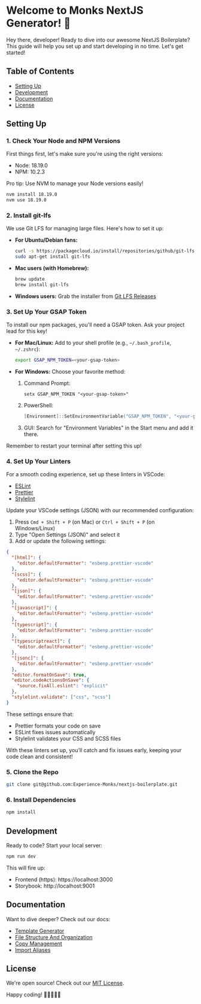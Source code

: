 # Welcome to Monks NextJS Generator! 🚀

Hey there, developer! Ready to dive into our awesome NextJS Boilerplate? This guide will help you set up and start developing in no time. Let's get started!

## Table of Contents

- [Setting Up](#setting-up)
- [Development](#development)
- [Documentation](#documentation)
- [License](#license)

## Setting Up

### 1. Check Your Node and NPM Versions

First things first, let's make sure you're using the right versions:

- Node: 18.19.0
- NPM: 10.2.3

Pro tip: Use NVM to manage your Node versions easily!

```bash
nvm install 18.19.0
nvm use 18.19.0
```

### 2. Install git-lfs

We use Git LFS for managing large files. Here's how to set it up:

- **For Ubuntu/Debian fans:**

  ```bash
  curl -s https://packagecloud.io/install/repositories/github/git-lfs/script.deb.sh | sudo bash
  sudo apt-get install git-lfs
  ```

- **Mac users (with Homebrew):**

  ```bash
  brew update
  brew install git-lfs
  ```

- **Windows users:** Grab the installer from [Git LFS Releases](https://github.com/git-lfs/git-lfs/releases)

### 3. Set Up Your GSAP Token

To install our npm packages, you'll need a GSAP token. Ask your project lead for this key!

- **For Mac/Linux:**
  Add to your shell profile (e.g., `~/.bash_profile`, `~/.zshrc`):

  ```bash
  export GSAP_NPM_TOKEN=<your-gsap-token>
  ```

- **For Windows:**
  Choose your favorite method:
  1. Command Prompt:
     ```
     setx GSAP_NPM_TOKEN "<your-gsap-token>"
     ```
  2. PowerShell:
     ```powershell
     [Environment]::SetEnvironmentVariable("GSAP_NPM_TOKEN", "<your-gsap-token>", [System.EnvironmentVariableTarget]::User)
     ```
  3. GUI: Search for "Environment Variables" in the Start menu and add it there.

Remember to restart your terminal after setting this up!

### 4. Set Up Your Linters

For a smooth coding experience, set up these linters in VSCode:

- [ESLint](https://marketplace.visualstudio.com/items?itemName=dbaeumer.vscode-eslint)
- [Prettier](https://marketplace.visualstudio.com/items?itemName=esbenp.prettier-vscode)
- [Stylelint](https://marketplace.visualstudio.com/items?itemName=stylelint.vscode-stylelint)

Update your VSCode settings (JSON) with our recommended configuration:

1. Press `Cmd + Shift + P` (on Mac) or `Ctrl + Shift + P` (on Windows/Linux)
2. Type "Open Settings (JSON)" and select it
3. Add or update the following settings:

```json
{
  "[html]": {
    "editor.defaultFormatter": "esbenp.prettier-vscode"
  },
  "[scss]": {
    "editor.defaultFormatter": "esbenp.prettier-vscode"
  },
  "[json]": {
    "editor.defaultFormatter": "esbenp.prettier-vscode"
  },
  "[javascript]": {
    "editor.defaultFormatter": "esbenp.prettier-vscode"
  },
  "[typescript]": {
    "editor.defaultFormatter": "esbenp.prettier-vscode"
  },
  "[typescriptreact]": {
    "editor.defaultFormatter": "esbenp.prettier-vscode"
  },
  "[jsonc]": {
    "editor.defaultFormatter": "esbenp.prettier-vscode"
  },
  "editor.formatOnSave": true,
  "editor.codeActionsOnSave": {
    "source.fixAll.eslint": "explicit"
  },
  "stylelint.validate": ["css", "scss"]
}
```

These settings ensure that:

- Prettier formats your code on save
- ESLint fixes issues automatically
- Stylelint validates your CSS and SCSS files

With these linters set up, you'll catch and fix issues early, keeping your code clean and consistent!

### 5. Clone the Repo

```bash
git clone git@github.com:Experience-Monks/nextjs-boilerplate.git
```

### 6. Install Dependencies

```bash
npm install
```

## Development

Ready to code? Start your local server:

```bash
npm run dev
```

This will fire up:

- Frontend (https): https://localhost:3000
- Storybook: http://localhost:9001

## Documentation

Want to dive deeper? Check out our docs:

- [Template Generator](./docs/template-generator.md)
- [File Structure And Organization](./docs/file-structure-and-organization.md)
- [Copy Management](./docs/copy-management.md)
- [Import Aliases](./docs/import-aliases.md)

## License

We're open source! Check out our [MIT License](LICENSE).

Happy coding! 🎉👩‍💻👨‍💻
